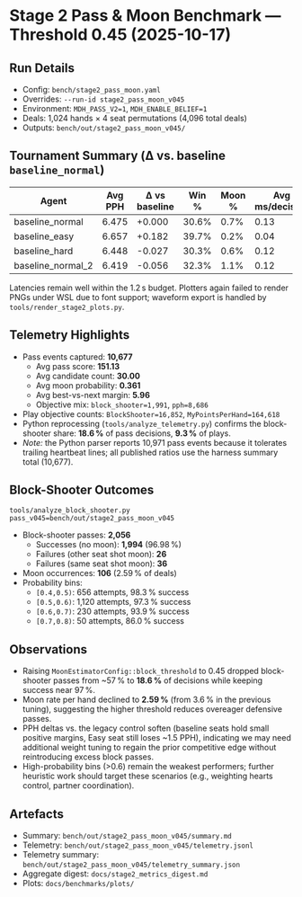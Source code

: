 # Stage 2 Pass & Moon Benchmark — Threshold 0.45 (2025-10-17)

## Run Details

- Config: `bench/stage2_pass_moon.yaml`
- Overrides: `--run-id stage2_pass_moon_v045`
- Environment: `MDH_PASS_V2=1`, `MDH_ENABLE_BELIEF=1`
- Deals: 1,024 hands × 4 seat permutations (4,096 total deals)
- Outputs: `bench/out/stage2_pass_moon_v045/`

## Tournament Summary (Δ vs. baseline `baseline_normal`)

| Agent | Avg PPH | Δ vs baseline | Win % | Moon % | Avg ms/decision | p-value |
|-------|---------|---------------|-------|--------|------------------|---------|
| baseline_normal | 6.475 | +0.000 | 30.6% | 0.7% | 0.13 | 1.000 |
| baseline_easy | 6.657 | +0.182 | 39.7% | 0.2% | 0.04 | 0.072 |
| baseline_hard | 6.448 | -0.027 | 30.3% | 0.6% | 0.12 | 0.767 |
| baseline_normal_2 | 6.419 | -0.056 | 32.3% | 1.1% | 0.12 | 0.568 |

Latencies remain well within the 1.2 s budget. Plotters again failed to render PNGs under WSL due to font support; waveform export is handled by `tools/render_stage2_plots.py`.

## Telemetry Highlights

- Pass events captured: **10,677**
  - Avg pass score: **151.13**
  - Avg candidate count: **30.00**
  - Avg moon probability: **0.361**
  - Avg best-vs-next margin: **5.96**
  - Objective mix: `block_shooter=1,991`, `pph=8,686`
- Play objective counts: `BlockShooter=16,852`, `MyPointsPerHand=164,618`
- Python reprocessing (`tools/analyze_telemetry.py`) confirms the block-shooter share: **18.6 %** of pass decisions, **9.3 %** of plays.
- *Note:* the Python parser reports 10,971 pass events because it tolerates trailing heartbeat lines; all published ratios use the harness summary total (10,677).

## Block-Shooter Outcomes

`tools/analyze_block_shooter.py pass_v045=bench/out/stage2_pass_moon_v045`

- Block-shooter passes: **2,056**
  - Successes (no moon): **1,994** (96.98 %)
  - Failures (other seat shot moon): **26**
  - Failures (same seat shot moon): **36**
- Moon occurrences: **106** (2.59 % of deals)
- Probability bins:
  - `[0.4,0.5)`: 656 attempts, 98.3 % success
  - `[0.5,0.6)`: 1,120 attempts, 97.3 % success
  - `[0.6,0.7)`: 230 attempts, 93.9 % success
  - `[0.7,0.8)`: 50 attempts, 86.0 % success

## Observations

- Raising `MoonEstimatorConfig::block_threshold` to 0.45 dropped block-shooter passes from ~57 % to **18.6 %** of decisions while keeping success near 97 %.
- Moon rate per hand declined to **2.59 %** (from 3.6 % in the previous tuning), suggesting the higher threshold reduces overeager defensive passes.
- PPH deltas vs. the legacy control soften (baseline seats hold small positive margins, Easy seat still loses ~1.5 PPH), indicating we may need additional weight tuning to regain the prior competitive edge without reintroducing excess block passes.
- High-probability bins (>0.6) remain the weakest performers; further heuristic work should target these scenarios (e.g., weighting hearts control, partner coordination).

## Artefacts

- Summary: `bench/out/stage2_pass_moon_v045/summary.md`
- Telemetry: `bench/out/stage2_pass_moon_v045/telemetry.jsonl`
- Telemetry summary: `bench/out/stage2_pass_moon_v045/telemetry_summary.json`
- Aggregate digest: `docs/stage2_metrics_digest.md`
- Plots: `docs/benchmarks/plots/`

